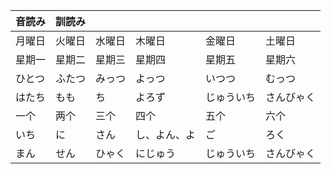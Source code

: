 
| 音読み | 訓読み |        |              |            |            |
| :----- | :----- | :----- | :----------- | :--------- | :--------- |
| 月曜日 | 火曜日 | 水曜日 | 木曜日       | 金曜日     | 土曜日     | 日曜日     |
| 星期一 | 星期二 | 星期三 | 星期四       | 星期五     | 星期六     | 星期天     |
| ひとつ | ふたつ | みっつ | よっつ       | いつつ     | むっつ     | ななつ     | やっつ     | ここのつ   | とお     |
| はたち | もも   | ち     | よろず       | じゅういち | さんびゃく | ろっぴゃく | はっぴゃく | はっせん   | さんぜん |
| 一个   | 两个   | 三个   | 四个         | 五个       | 六个       | 七个       | 八个       | 九个       | 十个     |
| いち   | に     | さん   | し、よん、よ | ご         | ろく       | なな、しち | はち       | きゅう、く | じゅう   |
| まん   | せん   | ひゃく | にじゅう     | じゅういち | さんびゃく | ろっぴゃく | はっぴゃく | はっせん   | さんぜん |





　